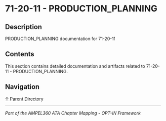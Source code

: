 # 71-20-11 - PRODUCTION_PLANNING

## Description

PRODUCTION_PLANNING documentation for 71-20-11

## Contents

This section contains detailed documentation and artifacts related to 71-20-11 - PRODUCTION_PLANNING.

## Navigation

[↑ Parent Directory](../README.md)

---

*Part of the AMPEL360 ATA Chapter Mapping - OPT-IN Framework*
